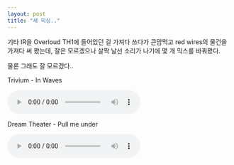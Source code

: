 ```yaml
---
layout: post
title: "새 믹싱.."
---
```



기타 IR을 Overloud TH1에 들어있던 걸 가져다 쓰다가 큰맘먹고 red wires의 물건을 가져다 써 봤는데, 잘은 모르겠으나 살짝 날선 소리가 나기에 몇 개 믹스를 바꿔봤다.




물론 그래도 잘 모르겠다..




Trivium - In Waves




<audio src="/assets/images/0acb2bf35e3a531d60bd46bf4ce3d8b6.mp3" controls preload></audio>





Dream Theater - Pull me under







<audio src="/assets/images/561d7f624c04db2e0d3ec73f63230a21.mp3" controls preload></audio>






